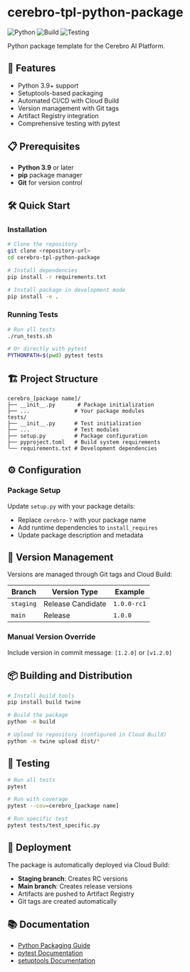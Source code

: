 # cerebro-tpl-python-package

![Python](https://img.shields.io/badge/Python-3.9+-blue.svg)
![Build](https://img.shields.io/badge/Build-setuptools-green.svg)
![Testing](https://img.shields.io/badge/Testing-pytest-yellow.svg)

Python package template for the Cerebro AI Platform.

## 🚀 Features

- Python 3.9+ support
- Setuptools-based packaging
- Automated CI/CD with Cloud Build
- Version management with Git tags
- Artifact Registry integration
- Comprehensive testing with pytest

## 📋 Prerequisites

- **Python 3.9** or later
- **pip** package manager
- **Git** for version control

## 🛠️ Quick Start

### Installation

```bash
# Clone the repository
git clone <repository-url>
cd cerebro-tpl-python-package

# Install dependencies
pip install -r requirements.txt

# Install package in development mode
pip install -e .
```

### Running Tests

```bash
# Run all tests
./run_tests.sh

# Or directly with pytest
PYTHONPATH=$(pwd) pytest tests
```

## 🏗️ Project Structure

```
cerebro_[package name]/
├── __init__.py       # Package initialization
├── ...              # Your package modules
tests/
├── __init__.py      # Test initialization
├── ...              # Test modules
├── setup.py         # Package configuration
├── pyproject.toml   # Build system requirements
└── requirements.txt # Development dependencies
```

## ⚙️ Configuration

### Package Setup

Update `setup.py` with your package details:
- Replace `cerebro-?` with your package name
- Add runtime dependencies to `install_requires`
- Update package description and metadata

## 🔄 Version Management

Versions are managed through Git tags and Cloud Build:

| Branch | Version Type | Example |
|--------|-------------|---------|
| `staging` | Release Candidate | `1.0.0-rc1` |
| `main` | Release | `1.0.0` |

### Manual Version Override

Include version in commit message: `[1.2.0]` or `[v1.2.0]`

## 📦 Building and Distribution

```bash
# Install build tools
pip install build twine

# Build the package
python -m build

# Upload to repository (configured in Cloud Build)
python -m twine upload dist/*
```

## 🧪 Testing

```bash
# Run all tests
pytest

# Run with coverage
pytest --cov=cerebro_[package name]

# Run specific test
pytest tests/test_specific.py
```

## 🚢 Deployment

The package is automatically deployed via Cloud Build:
- **Staging branch**: Creates RC versions
- **Main branch**: Creates release versions
- Artifacts are pushed to Artifact Registry
- Git tags are created automatically

## 📚 Documentation

- [Python Packaging Guide](https://packaging.python.org/)
- [pytest Documentation](https://docs.pytest.org/)
- [setuptools Documentation](https://setuptools.pypa.io/)